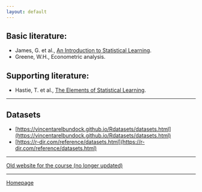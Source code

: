 ```yaml
---
layout: default
---
```


## Basic literature:

+ James, G. et al., [An Introduction to Statistical Learning](http://faculty.marshall.usc.edu/gareth-james/ISL/).
+ Greene, W.H., Econometric analysis.

## Supporting literature:

+ Hastie, T. et al., [The Elements of
Statistical Learning](https://web.stanford.edu/~hastie/ElemStatLearn/).

--- 

## Datasets

+ [https://vincentarelbundock.github.io/Rdatasets/datasets.html](https://vincentarelbundock.github.io/Rdatasets/datasets.html)
+ [https://r-dir.com/reference/datasets.html](https://r-dir.com/reference/datasets.html)

---

[Old website for the course (no longer updated)](https://sites.google.com/site/econometricseminar/4ek417) 


--- 

[Homepage](./)
